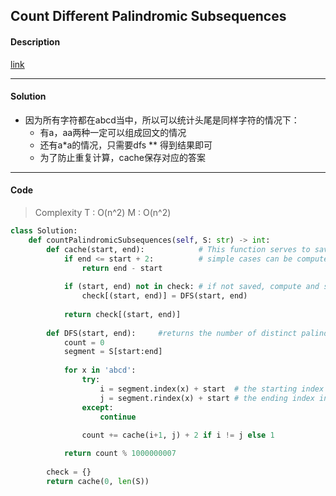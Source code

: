 ## Count Different Palindromic Subsequences

#### Description

[link](https://leetcode.com/problems/count-different-palindromic-subsequences/description/)

---

#### Solution

- 因为所有字符都在abcd当中，所以可以统计头尾是同样字符的情况下：
  - 有a，aa两种一定可以组成回文的情况
  - 还有a*a的情况，只需要dfs ** 得到结果即可
  - 为了防止重复计算，cache保存对应的答案

---

#### Code

> Complexity  T : O(n^2)   M : O(n^2)

```py
class Solution:
    def countPalindromicSubsequences(self, S: str) -> int:
        def cache(start, end):            # This function serves to save the result
            if end <= start + 2:          # simple cases can be computed directly
                return end - start
            
            if (start, end) not in check: # if not saved, compute and save before returning
                check[(start, end)] = DFS(start, end)
                
            return check[(start, end)]
        
        def DFS(start, end):     #returns the number of distinct palindromes in S[start:end]
            count = 0
            segment = S[start:end]
            
            for x in 'abcd':
                try:
                    i = segment.index(x) + start  # the starting index in S
                    j = segment.rindex(x) + start # the ending index in S
                except:
                    continue
                    
                count += cache(i+1, j) + 2 if i != j else 1

            return count % 1000000007
                
        check = {}
        return cache(0, len(S))
```